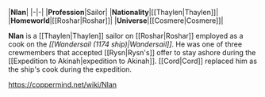 |**Nlan**|
|-|-|
|**Profession**|Sailor|
|**Nationality**|[[Thaylen\|Thaylen]]|
|**Homeworld**|[[Roshar\|Roshar]]|
|**Universe**|[[Cosmere\|Cosmere]]|

**Nlan** is a [[Thaylen\|Thaylen]] sailor on [[Roshar\|Roshar]] employed as a cook on the *[[Wandersail (1174 ship)\|Wandersail]]*.
He was one of three crewmembers that accepted [[Rysn\|Rysn's]] offer to stay ashore during the [[Expedition to Akinah\|expedition to Akinah]]. [[Cord\|Cord]] replaced him as the ship's cook during the expedition.



https://coppermind.net/wiki/Nlan